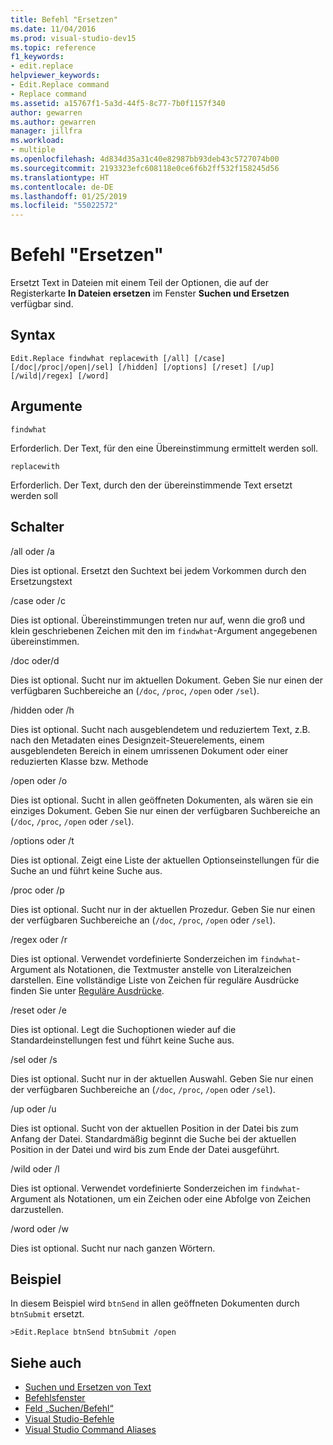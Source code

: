 ```yaml
---
title: Befehl "Ersetzen"
ms.date: 11/04/2016
ms.prod: visual-studio-dev15
ms.topic: reference
f1_keywords:
- edit.replace
helpviewer_keywords:
- Edit.Replace command
- Replace command
ms.assetid: a15767f1-5a3d-44f5-8c77-7b0f1157f340
author: gewarren
ms.author: gewarren
manager: jillfra
ms.workload:
- multiple
ms.openlocfilehash: 4d834d35a31c40e82987bb93deb43c5727074b00
ms.sourcegitcommit: 2193323efc608118e0ce6f6b2ff532f158245d56
ms.translationtype: HT
ms.contentlocale: de-DE
ms.lasthandoff: 01/25/2019
ms.locfileid: "55022572"
---
```

# <a name="replace-command"></a>Befehl "Ersetzen"
Ersetzt Text in Dateien mit einem Teil der Optionen, die auf der Registerkarte **In Dateien ersetzen** im Fenster **Suchen und Ersetzen** verfügbar sind.

## <a name="syntax"></a>Syntax

```
Edit.Replace findwhat replacewith [/all] [/case]
[/doc|/proc|/open|/sel] [/hidden] [/options] [/reset] [/up]
[/wild|/regex] [/word]
```

## <a name="arguments"></a>Argumente
 `findwhat`

 Erforderlich. Der Text, für den eine Übereinstimmung ermittelt werden soll.

 `replacewith`

 Erforderlich. Der Text, durch den der übereinstimmende Text ersetzt werden soll

## <a name="switches"></a>Schalter
 /all oder /a

 Dies ist optional. Ersetzt den Suchtext bei jedem Vorkommen durch den Ersetzungstext

 /case oder /c

 Dies ist optional. Übereinstimmungen treten nur auf, wenn die groß und klein geschriebenen Zeichen mit den im `findwhat`-Argument angegebenen übereinstimmen.

 /doc oder/d

 Dies ist optional. Sucht nur im aktuellen Dokument. Geben Sie nur einen der verfügbaren Suchbereiche an (`/doc`, `/proc`, `/open` oder `/sel`).

 /hidden oder /h

 Dies ist optional. Sucht nach ausgeblendetem und reduziertem Text, z.B. nach den Metadaten eines Designzeit-Steuerelements, einem ausgeblendeten Bereich in einem umrissenen Dokument oder einer reduzierten Klasse bzw. Methode

 /open oder /o

 Dies ist optional. Sucht in allen geöffneten Dokumenten, als wären sie ein einziges Dokument. Geben Sie nur einen der verfügbaren Suchbereiche an (`/doc`, `/proc`, `/open` oder `/sel`).

 /options oder /t

 Dies ist optional. Zeigt eine Liste der aktuellen Optionseinstellungen für die Suche an und führt keine Suche aus.

 /proc oder /p

 Dies ist optional. Sucht nur in der aktuellen Prozedur. Geben Sie nur einen der verfügbaren Suchbereiche an (`/doc`, `/proc`, `/open` oder `/sel`).

 /regex oder /r

 Dies ist optional. Verwendet vordefinierte Sonderzeichen im `findwhat`-Argument als Notationen, die Textmuster anstelle von Literalzeichen darstellen. Eine vollständige Liste von Zeichen für reguläre Ausdrücke finden Sie unter [Reguläre Ausdrücke](../../ide/using-regular-expressions-in-visual-studio.md).

 /reset oder /e

 Dies ist optional. Legt die Suchoptionen wieder auf die Standardeinstellungen fest und führt keine Suche aus.

 /sel oder /s

 Dies ist optional. Sucht nur in der aktuellen Auswahl. Geben Sie nur einen der verfügbaren Suchbereiche an (`/doc`, `/proc`, `/open` oder `/sel`).

 /up oder /u

 Dies ist optional. Sucht von der aktuellen Position in der Datei bis zum Anfang der Datei. Standardmäßig beginnt die Suche bei der aktuellen Position in der Datei und wird bis zum Ende der Datei ausgeführt.

 /wild oder /l

 Dies ist optional. Verwendet vordefinierte Sonderzeichen im `findwhat`-Argument als Notationen, um ein Zeichen oder eine Abfolge von Zeichen darzustellen.

 /word oder /w

 Dies ist optional. Sucht nur nach ganzen Wörtern.

## <a name="example"></a>Beispiel
 In diesem Beispiel wird `btnSend` in allen geöffneten Dokumenten durch `btnSubmit` ersetzt.

```
>Edit.Replace btnSend btnSubmit /open
```

## <a name="see-also"></a>Siehe auch

- [Suchen und Ersetzen von Text](../../ide/finding-and-replacing-text.md)
- [Befehlsfenster](../../ide/reference/command-window.md)
- [Feld „Suchen/Befehl“](../../ide/find-command-box.md)
- [Visual Studio-Befehle](../../ide/reference/visual-studio-commands.md)
- [Visual Studio Command Aliases](../../ide/reference/visual-studio-command-aliases.md)